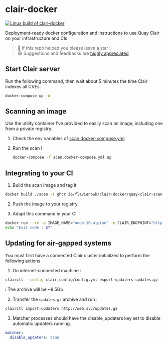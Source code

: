 # clair-docker

[![Linux build of clair-docker](https://github.com/flavienbwk/clair-docker/actions/workflows/main.yml/badge.svg)](https://github.com/flavienbwk/clair-docker/actions/workflows/main.yml)

Deployment-ready docker configuration and instructions to use Quay Clair on your infrastructure and CIs

> 🌟 If this repo helped you please leave a star !  
> :smiley: Suggestions and feedbacks are [highly appreciated](https://github.com/flavienbwk/clair-docker/issues/new)

## Start Clair server

Run the following command, then wait about 5 minutes the time Clair indexes all CVEs.

```bash
docker-compose up -d
```

## Scanning an image

Use the utility container I've provided to easily scan an image, including one from a private registry.

1. Check the env variables of [scan.docker-compose.yml](./scan.docker-compose.yml)

2. Run the scan !

    ```bash
    docker-compose -f scan.docker-compose.yml up
    ```

## Integrating to your CI

1. Build the scan image and tag it

  ```bash
  docker build ./scan -t ghcr.io/flavienbwk/clair-docker/quay-clair-scan:v4.3.0
  ```

2. Push the image to your registry

3. Adapt this command in your CI

  ```bash
  docker run --rm -e IMAGE_NAME="node:10-alpine" -e CLAIR_ENDPOINT="http://172.17.0.1:6060" -e REGISTRY_ENDPOINT="" -e REGISTRY_USERNAME="" -e REGISTRY_PASSWORD="" --privileged --network="host" -it ghcr.io/flavienbwk/clair-docker/quay-clair-scan:v4.3.0
  echo "Exit code : $?"
  ```

## Updating for air-gapped systems

You must first have a connected Clair cluster initialized to perform the following actions

1. On internet-connected machine :

  ```bash
  clairctl --config clair_config/config.yml export-updaters updates.gz
  ```

  :information_source: The archive will be ~8.5Gb

2. Transfer the `updates.gz` archive and run :

  ```bash
  clairctl import-updaters http://web.svc/updates.gz
  ```

3. Matcher processes should have the disable_updaters key set to disable automatic updaters running.

  ```yml
  matcher:
    disable_updaters: true
  ```
